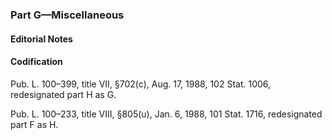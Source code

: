 ### Part G—Miscellaneous ###

#### **Editorial Notes** ####

#### Codification ####

Pub. L. 100–399, title VII, §702(c), Aug. 17, 1988, 102 Stat. 1006, redesignated part H as G.

Pub. L. 100–233, title VIII, §805(u), Jan. 6, 1988, 101 Stat. 1716, redesignated part F as H.